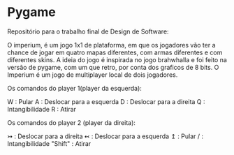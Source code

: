 # Pygame
Repositório para o trabalho final de Design de Software:

O imperium, é um jogo 1x1 de plataforma, em que os jogadores vão ter a chance de jogar em quatro mapas diferentes, com armas diferentes e com diferentes skins. 
A ideia do jogo é inspirada no jogo brahwhalla e foi feito na versão de pygame, com um que retro, por conta dos graficos de 8 bits.
O Imperium é um jogo de multiplayer local de dois jogadores.

Os comandos do player 1(player da esquerda):

W : Pular
A : Deslocar para a esquerda 
D : Deslocar para a direita
Q : Intangibilidade 
R : Atirar

Os comandos do player 2 (player da direita):


↣ : Deslocar para a direita
↢ : Deslocar para a esquerda
↥ : Pular
/ : Intangibilidade
"Shift" : Atirar

